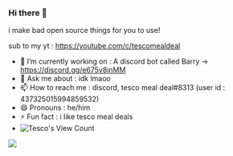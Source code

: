 ### Hi there 👋

i make bad open source things for you to use!

sub to my yt  : https://youtube.com/c/tescomealdeal

- 🔭 I’m currently working on : A discord bot called Barry -> https://discord.gg/e675v8jnMM
- 💬 Ask me about : idk lmaoo
- 📫 How to reach me : discord, tesco meal deal#8313 (user id : 437325015994859532)
- 😄 Pronouns : he/him
- ⚡ Fun fact : i like tesco meal deals
- ![Tesco's View Count](https://komarev.com/ghpvc/?username=tescomealdealll&style=flat-square)

<img src="https://github-readme-stats.vercel.app/api?username=tescomealdealll&&show_icons=true&title_color=ffffff&icon_color=bb2acf&text_color=daf7dc&bg_color=151515">
